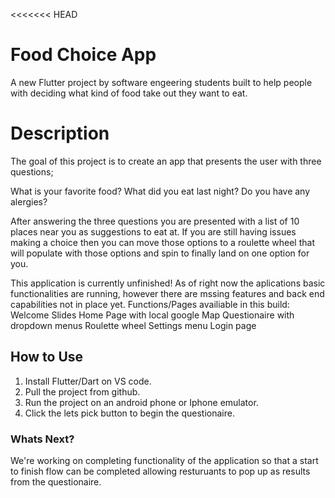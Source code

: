 <<<<<<< HEAD
# Food Choice App

A new Flutter project by software engeering students built to help people with deciding what kind of food take out they want to eat. 

# Description

The goal of this project is to create an app that presents the user with three questions;

What is your favorite food? 
What did you eat last night?
Do you have any alergies?

After answering the three questions you are presented with a list of 10 places near you as suggestions to eat at. If you are still having issues making a choice then you can move those options to a roulette wheel that will populate with those options and spin to finally land on one option for you.

This application is currently unfinished! As of right now the aplications basic functionalities are running, however there are mssing features and back end capabilities not in place yet. 
Functions/Pages availiable in this build: 
    Welcome Slides
    Home Page with local google Map
    Questionaire with dropdown menus
    Roulette wheel
    Settings menu
    Login page

## How to Use

1. Install Flutter/Dart on VS code.
2. Pull the project from github.
3. Run the project on an android phone or Iphone emulator.
4. Click the lets pick button to begin the questionaire.

### Whats Next?
We're working on completing functionality of the application so that a start to finish flow can be completed allowing resturuants to pop up as results from the questionaire. 